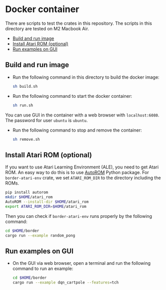 # Docker container

There are scripts to test the crates in this repository.
The scripts in this directory are tested on M2 Macbook Air.

* [Build and run image](#build-and-run-image)
* [Install Atari ROM (optional)](#install-atari-rom (optional))
* [Run examples on GUI](#run-examples-on-gui)

## Build and run image

* Run the following command in this directory to build the docker image:

  ```bash
  sh build.sh
  ```

* Run the following command to start the docker container:

  ```bash
  sh run.sh
  ```

You can use GUI in the container with a web browser with `localhost:6080`.
The password for user `ubuntu` is `ubuntu`.

* Run the following command to stop and remove the container:

  ```bash
  sh remove.sh
  ```

## Install Atari ROM (optional)

If you want to use Atari Learning Environment (ALE), you need to get Atari ROM.
An easy way to do this is to use [AutoROM](https://pypi.org/project/AutoROM/) Python package.
For `border-atari-env` crate, we set `ATARI_ROM_DIR` to the directory including the ROMs.

```bash
pip install autorom
mkdir $HOME/atari_rom
AutoROM --install-dir $HOME/atari_rom
export ATARI_ROM_DIR=$HOME/atari_rom
```

Then you can check if `border-atari-env` runs properly by the following command:

```bash
cd $HOME/border
cargo run --example random_pong
```

## Run examples on GUI

* On the GUI via web browser, open a terminal and run the following command to run an example:

  ```bash
  cd $HOME/border
  cargo run --example dqn_cartpole --features=tch
  ```

<!-- Use robosuite in future
python -m robosuite.demos.demo_random_action -->
